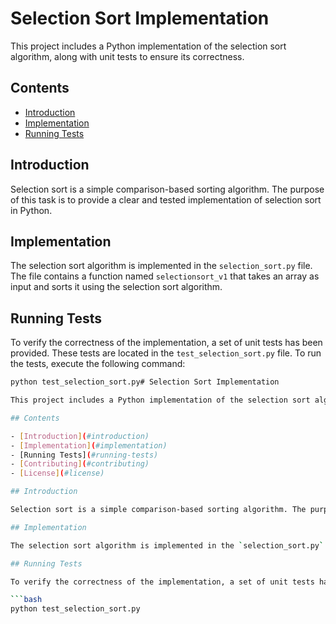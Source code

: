 # Selection Sort Implementation

This project includes a Python implementation of the selection sort algorithm, along with unit tests to ensure its correctness.

## Contents

- [Introduction](#introduction)
- [Implementation](#implementation)
- [Running Tests](#running-tests)

## Introduction

Selection sort is a simple comparison-based sorting algorithm. The purpose of this task is to provide a clear and tested implementation of selection sort in Python.

## Implementation

The selection sort algorithm is implemented in the `selection_sort.py` file. The file contains a function named `selectionsort_v1` that takes an array as input and sorts it using the selection sort algorithm.

## Running Tests

To verify the correctness of the implementation, a set of unit tests has been provided. These tests are located in the `test_selection_sort.py` file. To run the tests, execute the following command:

```bash
python test_selection_sort.py# Selection Sort Implementation

This project includes a Python implementation of the selection sort algorithm, along with unit tests to ensure its correctness.

## Contents

- [Introduction](#introduction)
- [Implementation](#implementation)
- [Running Tests](#running-tests)
- [Contributing](#contributing)
- [License](#license)

## Introduction

Selection sort is a simple comparison-based sorting algorithm. The purpose of this project is to provide a clear and tested implementation of selection sort in Python.

## Implementation

The selection sort algorithm is implemented in the `selection_sort.py` file. The file contains a function named `selectionsort_v1` that takes an array as input and sorts it using the selection sort algorithm.

## Running Tests

To verify the correctness of the implementation, a set of unit tests has been provided. These tests are located in the `test_selection_sort.py` file. To run the tests, execute the following command:

```bash
python test_selection_sort.py

